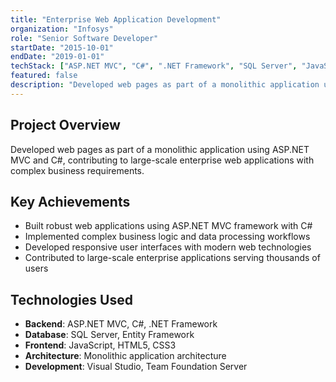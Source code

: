 ```yaml
---
title: "Enterprise Web Application Development"
organization: "Infosys"
role: "Senior Software Developer"
startDate: "2015-10-01"
endDate: "2019-01-01"
techStack: ["ASP.NET MVC", "C#", ".NET Framework", "SQL Server", "JavaScript", "HTML/CSS"]
featured: false
description: "Developed web pages as part of a monolithic application using ASP.NET MVC and C#, contributing to large-scale enterprise web applications with complex business requirements."
---
```


## Project Overview

Developed web pages as part of a monolithic application using ASP.NET MVC and C#, contributing to large-scale enterprise web applications with complex business requirements.

## Key Achievements

- Built robust web applications using ASP.NET MVC framework with C#
- Implemented complex business logic and data processing workflows
- Developed responsive user interfaces with modern web technologies
- Contributed to large-scale enterprise applications serving thousands of users

## Technologies Used

- **Backend**: ASP.NET MVC, C#, .NET Framework
- **Database**: SQL Server, Entity Framework
- **Frontend**: JavaScript, HTML5, CSS3
- **Architecture**: Monolithic application architecture
- **Development**: Visual Studio, Team Foundation Server
